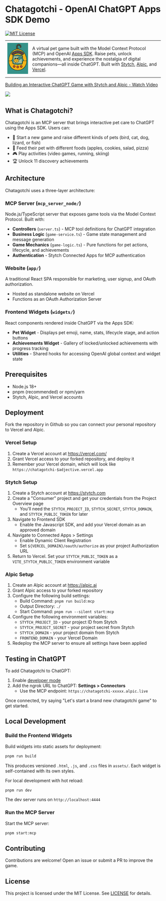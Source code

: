 # Chatagotchi - OpenAI ChatGPT Apps SDK Demo

[![MIT License](https://img.shields.io/badge/License-MIT-green.svg)](LICENSE)

<table>
<tr>
<td><img src="chatagotchi.png" alt="Chatagotchi" width="300"></td>
<td>

A virtual pet game built with the Model Context Protocol (MCP) and OpenAI [Apps SDK](https://developers.openai.com/apps-sdk/). Raise pets, unlock achievements, and experience the nostalgia of digital companions—all inside ChatGPT.
Built with [Stytch](https://stytch.com), [Alpic](https://alpic.ai), and [Vercel](https://vercel/com). 
</td>
</tr>
</table>

<div>
    <a href="https://www.loom.com/share/eef58ead11f644c5a6a3ad30cb7279fc">
      <p>Building an Interactive ChatGPT Game with Stytch and Alpic - Watch Video</p>
    </a>
    <a href="https://www.loom.com/share/eef58ead11f644c5a6a3ad30cb7279fc">
      <img style="max-width:300px;" src="https://cdn.loom.com/sessions/thumbnails/eef58ead11f644c5a6a3ad30cb7279fc-39ee3aec7635a91d-full-play.gif">
    </a>
  </div>

## What is Chatagotchi?

Chatagotchi is an MCP server that brings interactive pet care to ChatGPT using the Apps SDK. Users can:

- 🐣 Start a new game and raise different kinds of pets (bird, cat, dog, lizard, or fish)
- 🍎 Feed their pet with different foods (apples, cookies, salad, pizza)
- 🎮 Play activities (video games, running, skiing)
- 🏆 Unlock 11 discovery achievements

## Architecture

Chatagotchi uses a three-layer architecture:

### MCP Server (`mcp_server_node/`)
Node.js/TypeScript server that exposes game tools via the Model Context Protocol. Built with:
- **Controllers** (`server.ts`) - MCP tool definitions for ChatGPT integration
- **Business Logic** (`game-service.ts`) - Game state management and message generation
- **Game Mechanics** (`game-logic.ts`) - Pure functions for pet actions, lifecycle, and achievements
- **Authentication** - Stytch Connected Apps for MCP authentication

### Website (`app/`)
A traditional React SPA responsible for marketing, user signup, and OAuth authorization.
- Hosted as standalone website on Vercel
- Functions as an OAuth Authorization Server

### Frontend Widgets (`widgets/`)
React components rendered inside ChatGPT via the Apps SDK:
- **Pet Widget** - Displays pet emoji, name, stats, lifecycle stage, and action buttons
- **Achievements Widget** - Gallery of locked/unlocked achievements with progress tracking
- **Utilities** - Shared hooks for accessing OpenAI global context and widget state

## Prerequisites

- Node.js 18+
- pnpm (recommended) or npm/yarn
- Stytch, Alpic, and Vercel accounts

## Deployment

Fork the repository in Github so you can connect your personal repository to Vercel and Alpic.

### Vercel Setup
1. Create a Vercel account at https://vercel.com/
2. Grant Vercel access to your forked repository, and deploy it
3. Remember your Vercel domain, which will look like `https://chatagotchi-$adjective.vercel.app`

### Stytch Setup

1. Create a Stytch account at https://stytch.com
2. Create a "Consumer" project and get your credentials from the Project Overview page
   - You'll need the `STYTCH_PROJECT_ID`, `STYTCH_SECRET`, `STYTCH_DOMAIN`, and `STYTCH_PUBLIC_TOKEN` for later
3. Navigate to Frontend SDK
   - Enable the Javascript SDK, and add your Vercel domain as an approved domain
4. Navigate to Connected Apps > Settings
   - Enable Dynamic Client Registration
   - Set `${VERCEL_DOMAIN}/oauth/authorize` as your project Authorization URL
5. Return to Vercel. Set your `STYTCH_PUBLIC_TOKEN` as a `VITE_STYTCH_PUBLIC_TOKEN` environment variable

### Alpic Setup

1. Create an Alpic account at https://alpic.ai
2. Grant Alpic access to your forked repository
3. Configure the following build settings:
   - Build Command: `pnpm run build:mcp` 
   - Output Directory: `./`
   - Start Command: `pnpm run --silent start:mcp`
4. Configure the following environment variables:
   - `STYTCH_PROJECT_ID` - your project ID from Stytch
   - `STYTCH_PROJECT_SECRET` - your project secret from Stytch
   - `STYTCH_DOMAIN` - your project domain from Stytch
   - `FRONTEND_DOMAIN` - your Vercel Domain
5. Redeploy the MCP server to ensure all settings have been applied

## Testing in ChatGPT

To add Chatagotchi to ChatGPT:

1. Enable [developer mode](https://platform.openai.com/docs/guides/developer-mode)
2. Add the ngrok URL to ChatGPT: **Settings > Connectors**
   - Use the MCP endpoint: `https://chatagotchi-xxxxx.alpic.live`

Once connected, try saying "Let's start a brand new chatagotchi game" to get started.

## Local Development

### Build the Frontend Widgets

Build widgets into static assets for deployment:

```bash
pnpm run build
```

This produces versioned `.html`, `.js`, and `.css` files in `assets/`. Each widget is self-contained with its own styles.

For local development with hot reload:

```bash
pnpm run dev
```

The dev server runs on `http://localhost:4444`

### Run the MCP Server

Start the MCP server:

```bash
pnpm start:mcp
```

## Contributing

Contributions are welcome! Open an issue or submit a PR to improve the game.

## License

This project is licensed under the MIT License. See [LICENSE](./LICENSE) for details.
